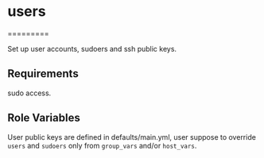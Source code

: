 # users
=========

Set up user accounts, sudoers and ssh public keys.

Requirements
------------

sudo access.

Role Variables
--------------

User public keys are defined in defaults/main.yml, user suppose to override
`users` and `sudoers` only from `group_vars` and/or `host_vars`.
